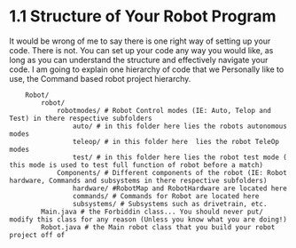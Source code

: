 # 1.1 Structure of Your Robot Program

It would be wrong of me to say there is one right way of setting up your code. There is not. You can set up your
code any way you would like, as long as you can understand the structure and effectively navigate your code. I am going to explain one hierarchy of code that we Personally like to use, the Command based robot project hierarchy.

        Robot/
            robot/
                robotmodes/ # Robot Control modes (IE: Auto, Telop and Test) in there respective subfolders
                    auto/ # in this folder here lies the robots autonomous modes
                    teleop/ # in this folder here  lies the robot TeleOp modes
                    test/ # in this folder here lies the robot test mode ( this mode is used to test full function of robot before a match)
                Components/ # Different components of the robot (IE: Robot hardware, Commands and subsystems in there respective subfolders)
                    hardware/ #RobotMap and RobotHardware are located here
                    commands/ # Commands for Robot are located here
                    subsystems/ # Subsystems such as drivetrain, etc.
            Main.java # the Forbiddin class... You should never put/ modify this class for any reason (Unless you know what you are doing!)
            Robot.java # the Main robot class that you build your robot project off of
